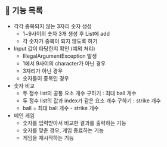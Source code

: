 ## 🚀 기능 목록
- 각각 중복되지 않는 3자리 숫자 생성
  - 1~9사이의 숫자 3개 생성 후 List에 add
  - 각 숫자가 중복이 되지 않도록 하기
- Input 값이 타당한지 확인 (예외 처리)
  - IllegalArgumentException 발생
  - 1에서 9사이의 character가 아닌 경우
  - 3자리가 아닌 경우
  - 숫자들이 중복인 경우
- 숫자 비교
  - 두 정수 list의 공통 요소 개수 구하기 : 최대 ball 개수
  - 두 정수 list의 값과 index가 같은 요소 개수 구하기 : strike 개수
  - ball = 최대 ball 개수 - strike 개수
- 메인 게임
  - 숫자를 입력받아서 비교한 결과를 출력하는 기능
  - 숫자를 맞춘 경우, 게임 종료하는 기능
  - 게임을 재시작하는 기능